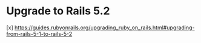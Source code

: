Upgrade to Rails 5.2
===============

[x] https://guides.rubyonrails.org/upgrading_ruby_on_rails.html#upgrading-from-rails-5-1-to-rails-5-2
